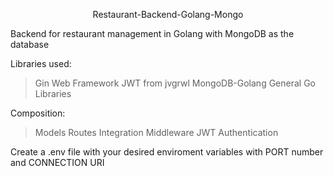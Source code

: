 <p align="center">Restaurant-Backend-Golang-Mongo</p>
Backend for restaurant management in Golang with MongoDB as the database

Libraries used:
> Gin Web Framework
> JWT from jvgrwl
> MongoDB-Golang
> General Go Libraries

Composition:
> Models
> Routes
> Integration
> Middleware
> JWT Authentication


Create a .env file with your desired enviroment variables with PORT number and CONNECTION URI

